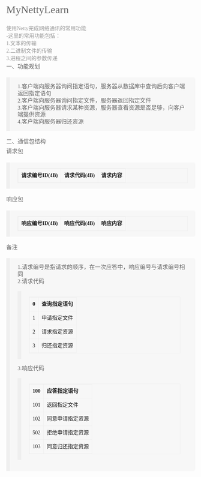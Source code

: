 <h1 id="mynettylearn" style="box-sizing: border-box; margin: 0.8em 0px; font-size: 28px; font-family: &quot;Microsoft YaHei&quot;; font-weight: 100; line-height: 30px; color: rgb(102, 102, 102); padding: 0px; border: 0px; outline: 0px; vertical-align: baseline; background: transparent;">
	MyNettyLearn
</h1>
<ul style="box-sizing: border-box; margin: 0px 0px 22px; padding: 0px; font-family: &quot;Microsoft YaHei&quot;; list-style: square inside; border: 0px; outline: 0px; font-size: 14px; vertical-align: baseline; background: transparent; color: rgb(153, 153, 153);">
	<li style="box-sizing: border-box; margin: 0px; padding: 0px; list-style: none; border: 0px; outline: 0px; vertical-align: baseline; background: transparent;">
		使用Netty完成网络通讯的常用功能&nbsp;<br style="box-sizing: border-box;" />
		-这里的常用功能包括：&nbsp;<br style="box-sizing: border-box;" />
		1.文本的传输&nbsp;<br style="box-sizing: border-box;" />
		2.二进制文件的传输&nbsp;<br style="box-sizing: border-box;" />
		3.进程之间的参数传递
	</li>
	<li style="box-sizing: border-box; margin: 0px; padding: 0px; list-style: none; border: 0px; outline: 0px; vertical-align: baseline; background: transparent;">
		<p style="box-sizing: border-box; margin-top: 0px; margin-bottom: 1.1em; padding-top: 0px; padding-bottom: 0px; border: 0px; outline: 0px; font-size: 15px; vertical-align: baseline; background: transparent; color: rgb(102, 102, 102); line-height: 26px;">
			一、功能规划
		</p>
		<blockquote style="box-sizing: border-box; padding: 15px 20px; margin: 0px 0px 1.1em; border-width: 0px 0px 0px 10px; border-left-style: solid; border-left-color: rgba(128, 128, 128, 0.0745098); border-top-style: initial; border-right-style: initial; border-bottom-style: initial; border-top-color: initial; border-right-color: initial; border-bottom-color: initial; border-image: initial; outline: 0px; vertical-align: baseline; background: rgba(128, 128, 128, 0.0470588); border-radius: 0px 5px 5px 0px;">
			<p style="box-sizing: border-box; margin-top: 0px; margin-bottom: 0px; padding-top: 0px; padding-bottom: 0px; border: 0px; outline: 0px; font-size: 15px; vertical-align: baseline; background: transparent; line-height: 1.25; color: rgb(102, 102, 102);">
				1.客户端向服务器询问指定语句，服务器从数据库中查询后向客户端返回指定语句&nbsp;<br style="box-sizing: border-box;" />
				2.客户端向服务器询问指定文件，服务器返回指定文件&nbsp;<br style="box-sizing: border-box;" />
				3.客户端向服务器请求某种资源，服务器查看资源是否足够，向客户端提供资源&nbsp;<br style="box-sizing: border-box;" />
				4.客户端向服务器归还资源
			</p>
		</blockquote>
	</li>
	<li style="box-sizing: border-box; margin: 0px; padding: 0px; list-style: none; border: 0px; outline: 0px; vertical-align: baseline; background: transparent;">
		<p style="box-sizing: border-box; margin-top: 0px; margin-bottom: 1.1em; padding-top: 0px; padding-bottom: 0px; border: 0px; outline: 0px; font-size: 15px; vertical-align: baseline; background: transparent; color: rgb(102, 102, 102); line-height: 26px;">
			二、通信包结构&nbsp;<br style="box-sizing: border-box;" />
			请求包
		</p>
		<blockquote style="box-sizing: border-box; padding: 15px 20px; margin: 0px 0px 1.1em; border-width: 0px 0px 0px 10px; border-left-style: solid; border-left-color: rgba(128, 128, 128, 0.0745098); border-top-style: initial; border-right-style: initial; border-bottom-style: initial; border-top-color: initial; border-right-color: initial; border-bottom-color: initial; border-image: initial; outline: 0px; vertical-align: baseline; background: rgba(128, 128, 128, 0.0470588); border-radius: 0px 5px 5px 0px;">
			<table style="box-sizing: border-box; border-collapse: collapse; border-spacing: 0px; max-width: 100%; background: transparent; margin: 0px; padding: 0px; border: 1px solid rgb(238, 238, 238); outline: 0px; font-size: 14px; vertical-align: baseline; width: 604px;">
				<thead style="box-sizing: border-box; margin: 0px; padding: 0px; border: 0px; outline: 0px; vertical-align: baseline; background: transparent;">
					<tr style="box-sizing: border-box; margin: 0px; padding: 0px; border: 0px; outline: 0px; vertical-align: baseline; background: transparent;">
						<th align="center" style="box-sizing: border-box; text-align: left; margin: 0px; padding: 8px; border: 1px solid rgb(238, 238, 238); outline: 0px; font-size: 14px; vertical-align: top; background: transparent; line-height: 20px;">
							请求编号ID(4B)
						</th>
						<th align="center" style="box-sizing: border-box; text-align: left; margin: 0px; padding: 8px; border: 1px solid rgb(238, 238, 238); outline: 0px; font-size: 14px; vertical-align: top; background: transparent; line-height: 20px;">
							请求代码(4B)
						</th>
						<th align="center" style="box-sizing: border-box; text-align: left; margin: 0px; padding: 8px; border: 1px solid rgb(238, 238, 238); outline: 0px; font-size: 14px; vertical-align: top; background: transparent; line-height: 20px;">
							请求内容
						</th>
					</tr>
				</thead>
			</table>
		</blockquote>
		<p style="box-sizing: border-box; margin-top: 0px; margin-bottom: 1.1em; padding-top: 0px; padding-bottom: 0px; border: 0px; outline: 0px; font-size: 15px; vertical-align: baseline; background: transparent; color: rgb(102, 102, 102); line-height: 26px;">
			响应包
		</p>
		<blockquote style="box-sizing: border-box; padding: 15px 20px; margin: 0px 0px 1.1em; border-width: 0px 0px 0px 10px; border-left-style: solid; border-left-color: rgba(128, 128, 128, 0.0745098); border-top-style: initial; border-right-style: initial; border-bottom-style: initial; border-top-color: initial; border-right-color: initial; border-bottom-color: initial; border-image: initial; outline: 0px; vertical-align: baseline; background: rgba(128, 128, 128, 0.0470588); border-radius: 0px 5px 5px 0px;">
			<table style="box-sizing: border-box; border-collapse: collapse; border-spacing: 0px; max-width: 100%; background: transparent; margin: 0px; padding: 0px; border: 1px solid rgb(238, 238, 238); outline: 0px; font-size: 14px; vertical-align: baseline; width: 604px;">
				<thead style="box-sizing: border-box; margin: 0px; padding: 0px; border: 0px; outline: 0px; vertical-align: baseline; background: transparent;">
					<tr style="box-sizing: border-box; margin: 0px; padding: 0px; border: 0px; outline: 0px; vertical-align: baseline; background: transparent;">
						<th align="center" style="box-sizing: border-box; text-align: left; margin: 0px; padding: 8px; border: 1px solid rgb(238, 238, 238); outline: 0px; font-size: 14px; vertical-align: top; background: transparent; line-height: 20px;">
							响应编号ID(4B)
						</th>
						<th align="center" style="box-sizing: border-box; text-align: left; margin: 0px; padding: 8px; border: 1px solid rgb(238, 238, 238); outline: 0px; font-size: 14px; vertical-align: top; background: transparent; line-height: 20px;">
							响应代码(4B)
						</th>
						<th align="center" style="box-sizing: border-box; text-align: left; margin: 0px; padding: 8px; border: 1px solid rgb(238, 238, 238); outline: 0px; font-size: 14px; vertical-align: top; background: transparent; line-height: 20px;">
							响应内容
						</th>
					</tr>
				</thead>
			</table>
		</blockquote>
		<p style="box-sizing: border-box; margin-top: 0px; margin-bottom: 1.1em; padding-top: 0px; padding-bottom: 0px; border: 0px; outline: 0px; font-size: 15px; vertical-align: baseline; background: transparent; color: rgb(102, 102, 102); line-height: 26px;">
			备注
		</p>
		<blockquote style="box-sizing: border-box; padding: 15px 20px; margin: 0px 0px 1.1em; border-width: 0px 0px 0px 10px; border-left-style: solid; border-left-color: rgba(128, 128, 128, 0.0745098); border-top-style: initial; border-right-style: initial; border-bottom-style: initial; border-top-color: initial; border-right-color: initial; border-bottom-color: initial; border-image: initial; outline: 0px; vertical-align: baseline; background: rgba(128, 128, 128, 0.0470588); border-radius: 0px 5px 5px 0px;">
			<p style="box-sizing: border-box; margin-top: 0px; margin-bottom: 1.1em; padding-top: 0px; padding-bottom: 0px; border: 0px; outline: 0px; font-size: 15px; vertical-align: baseline; background: transparent; line-height: 1.25; color: rgb(102, 102, 102);">
				1.请求编号是指请求的顺序，在一次应答中，响应编号与请求编号相同&nbsp;<br style="box-sizing: border-box;" />
				2.请求代码
			</p>
			<blockquote style="box-sizing: border-box; padding: 15px 20px; margin: 0px 0px 1.1em; border-width: 0px 0px 0px 10px; border-left-style: solid; border-left-color: rgba(128, 128, 128, 0.0745098); border-top-style: initial; border-right-style: initial; border-bottom-style: initial; border-top-color: initial; border-right-color: initial; border-bottom-color: initial; border-image: initial; outline: 0px; vertical-align: baseline; background-image: initial; background-position: initial; background-size: initial; background-repeat: initial; background-attachment: initial; background-origin: initial; background-clip: initial; border-radius: 0px 5px 5px 0px;">
				<table style="box-sizing: border-box; border-collapse: collapse; border-spacing: 0px; max-width: 100%; background: transparent; margin: 0px; padding: 0px; border: 1px solid rgb(238, 238, 238); outline: 0px; font-size: 14px; vertical-align: baseline; width: 554px;">
					<thead style="box-sizing: border-box; margin: 0px; padding: 0px; border: 0px; outline: 0px; vertical-align: baseline; background: transparent;">
						<tr style="box-sizing: border-box; margin: 0px; padding: 0px; border: 0px; outline: 0px; vertical-align: baseline; background: transparent;">
							<th align="center" style="box-sizing: border-box; text-align: left; margin: 0px; padding: 8px; border: 1px solid rgb(238, 238, 238); outline: 0px; font-size: 14px; vertical-align: top; background: transparent; line-height: 20px;">
								0
							</th>
							<th style="box-sizing: border-box; text-align: left; margin: 0px; padding: 8px; border: 1px solid rgb(238, 238, 238); outline: 0px; font-size: 14px; vertical-align: top; background: transparent; line-height: 20px;">
								查询指定语句
							</th>
						</tr>
					</thead>
					<tbody style="box-sizing: border-box; margin: 0px; padding: 0px; border: 0px; outline: 0px; vertical-align: baseline; background: transparent;">
						<tr style="box-sizing: border-box; margin: 0px; padding: 0px; border: 0px; outline: 0px; vertical-align: baseline; background: transparent;">
							<td align="center" style="box-sizing: border-box; margin: 0px; padding: 8px; border: 1px solid rgb(238, 238, 238); outline: 0px; font-size: 14px; vertical-align: top; background: transparent; line-height: 20px;">
								1
							</td>
							<td style="box-sizing: border-box; margin: 0px; padding: 8px; border: 1px solid rgb(238, 238, 238); outline: 0px; font-size: 14px; vertical-align: top; background: transparent; line-height: 20px;">
								申请指定文件
							</td>
						</tr>
						<tr style="box-sizing: border-box; margin: 0px; padding: 0px; border: 0px; outline: 0px; vertical-align: baseline; background: transparent;">
							<td align="center" style="box-sizing: border-box; margin: 0px; padding: 8px; border: 1px solid rgb(238, 238, 238); outline: 0px; font-size: 14px; vertical-align: top; background: transparent; line-height: 20px;">
								2
							</td>
							<td style="box-sizing: border-box; margin: 0px; padding: 8px; border: 1px solid rgb(238, 238, 238); outline: 0px; font-size: 14px; vertical-align: top; background: transparent; line-height: 20px;">
								请求指定资源
							</td>
						</tr>
						<tr style="box-sizing: border-box; margin: 0px; padding: 0px; border: 0px; outline: 0px; vertical-align: baseline; background: transparent;">
							<td align="center" style="box-sizing: border-box; margin: 0px; padding: 8px; border: 1px solid rgb(238, 238, 238); outline: 0px; font-size: 14px; vertical-align: top; background: transparent; line-height: 20px;">
								3
							</td>
							<td style="box-sizing: border-box; margin: 0px; padding: 8px; border: 1px solid rgb(238, 238, 238); outline: 0px; font-size: 14px; vertical-align: top; background: transparent; line-height: 20px;">
								归还指定资源
							</td>
						</tr>
					</tbody>
				</table>
			</blockquote>
			<p style="box-sizing: border-box; margin-top: 0px; margin-bottom: 1.1em; padding-top: 0px; padding-bottom: 0px; border: 0px; outline: 0px; font-size: 15px; vertical-align: baseline; background: transparent; line-height: 1.25; color: rgb(102, 102, 102);">
				3.响应代码
			</p>
			<blockquote style="box-sizing: border-box; padding: 15px 20px; margin: 0px 0px 1.1em; border-width: 0px 0px 0px 10px; border-left-style: solid; border-left-color: rgba(128, 128, 128, 0.0745098); border-top-style: initial; border-right-style: initial; border-bottom-style: initial; border-top-color: initial; border-right-color: initial; border-bottom-color: initial; border-image: initial; outline: 0px; vertical-align: baseline; background-image: initial; background-position: initial; background-size: initial; background-repeat: initial; background-attachment: initial; background-origin: initial; background-clip: initial; border-radius: 0px 5px 5px 0px;">
				<table style="box-sizing: border-box; border-collapse: collapse; border-spacing: 0px; max-width: 100%; background: transparent; margin: 0px; padding: 0px; border: 1px solid rgb(238, 238, 238); outline: 0px; font-size: 14px; vertical-align: baseline; width: 554px;">
					<thead style="box-sizing: border-box; margin: 0px; padding: 0px; border: 0px; outline: 0px; vertical-align: baseline; background: transparent;">
						<tr style="box-sizing: border-box; margin: 0px; padding: 0px; border: 0px; outline: 0px; vertical-align: baseline; background: transparent;">
							<th align="center" style="box-sizing: border-box; text-align: left; margin: 0px; padding: 8px; border: 1px solid rgb(238, 238, 238); outline: 0px; font-size: 14px; vertical-align: top; background: transparent; line-height: 20px;">
								100
							</th>
							<th style="box-sizing: border-box; text-align: left; margin: 0px; padding: 8px; border: 1px solid rgb(238, 238, 238); outline: 0px; font-size: 14px; vertical-align: top; background: transparent; line-height: 20px;">
								应答指定语句
							</th>
						</tr>
					</thead>
					<tbody style="box-sizing: border-box; margin: 0px; padding: 0px; border: 0px; outline: 0px; vertical-align: baseline; background: transparent;">
						<tr style="box-sizing: border-box; margin: 0px; padding: 0px; border: 0px; outline: 0px; vertical-align: baseline; background: transparent;">
							<td align="center" style="box-sizing: border-box; margin: 0px; padding: 8px; border: 1px solid rgb(238, 238, 238); outline: 0px; font-size: 14px; vertical-align: top; background: transparent; line-height: 20px;">
								101
							</td>
							<td style="box-sizing: border-box; margin: 0px; padding: 8px; border: 1px solid rgb(238, 238, 238); outline: 0px; font-size: 14px; vertical-align: top; background: transparent; line-height: 20px;">
								返回指定文件
							</td>
						</tr>
						<tr style="box-sizing: border-box; margin: 0px; padding: 0px; border: 0px; outline: 0px; vertical-align: baseline; background: transparent;">
							<td align="center" style="box-sizing: border-box; margin: 0px; padding: 8px; border: 1px solid rgb(238, 238, 238); outline: 0px; font-size: 14px; vertical-align: top; background: transparent; line-height: 20px;">
								102
							</td>
							<td style="box-sizing: border-box; margin: 0px; padding: 8px; border: 1px solid rgb(238, 238, 238); outline: 0px; font-size: 14px; vertical-align: top; background: transparent; line-height: 20px;">
								同意申请指定资源
							</td>
						</tr>
						<tr style="box-sizing: border-box; margin: 0px; padding: 0px; border: 0px; outline: 0px; vertical-align: baseline; background: transparent;">
							<td align="center" style="box-sizing: border-box; margin: 0px; padding: 8px; border: 1px solid rgb(238, 238, 238); outline: 0px; font-size: 14px; vertical-align: top; background: transparent; line-height: 20px;">
								502
							</td>
							<td style="box-sizing: border-box; margin: 0px; padding: 8px; border: 1px solid rgb(238, 238, 238); outline: 0px; font-size: 14px; vertical-align: top; background: transparent; line-height: 20px;">
								拒绝申请指定资源
							</td>
						</tr>
						<tr style="box-sizing: border-box; margin: 0px; padding: 0px; border: 0px; outline: 0px; vertical-align: baseline; background: transparent;">
							<td align="center" style="box-sizing: border-box; margin: 0px; padding: 8px; border: 1px solid rgb(238, 238, 238); outline: 0px; font-size: 14px; vertical-align: top; background: transparent; line-height: 20px;">
								103
							</td>
							<td style="box-sizing: border-box; margin: 0px; padding: 8px; border: 1px solid rgb(238, 238, 238); outline: 0px; font-size: 14px; vertical-align: top; background: transparent; line-height: 20px;">
								同意归还指定资源
							</td>
						</tr>
					</tbody>
				</table>
			</blockquote>
		</blockquote>
	</li>
</ul>
